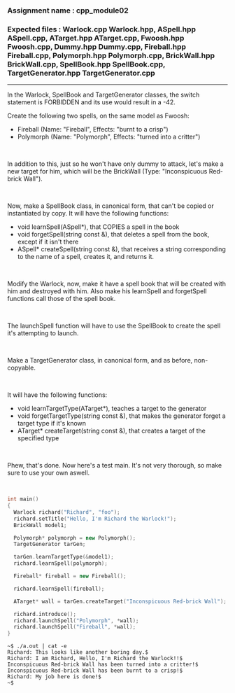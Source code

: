 ### Assignment name  : cpp_module02
### Expected files   : Warlock.cpp Warlock.hpp, ASpell.hpp ASpell.cpp, ATarget.hpp ATarget.cpp, Fwoosh.hpp Fwoosh.cpp, Dummy.hpp Dummy.cpp, Fireball.hpp Fireball.cpp, Polymorph.hpp Polymorph.cpp, BrickWall.hpp BrickWall.cpp, SpellBook.hpp SpellBook.cpp, TargetGenerator.hpp TargetGenerator.cpp
--------------------------------------------------------------------------------

In the Warlock, SpellBook and TargetGenerator classes, the switch statement is
FORBIDDEN and its use would result in a -42.
<br>

Create the following two spells, on the same model as Fwoosh:
* Fireball (Name: "Fireball", Effects: "burnt to a crisp")
* Polymorph (Name: "Polymorph", Effects: "turned into a critter")

<br>

In addition to this, just so he won't have only dummy to attack, let's make a
new target for him, which will be the BrickWall (Type: "Inconspicuous Red-brick Wall").

<br>

Now, make a SpellBook class, in canonical form, that can't be copied or instantiated
by copy. It will have the following functions:
* void learnSpell(ASpell*), that COPIES a spell in the book
* void forgetSpell(string const &), that deletes a spell from the book, except
  if it isn't there
* ASpell* createSpell(string const &), that receives a string corresponding to
  the name of a spell, creates it, and returns it.

<br>

Modify the Warlock, now, make it have a spell book that will be created with
him and destroyed with him. Also make his learnSpell and forgetSpell functions
call those of the spell book.

<br>

The launchSpell function will have to use the SpellBook to create the spell
it's attempting to launch.

<br>

Make a TargetGenerator class, in canonical form, and as before,
non-copyable.

<br>

It will have the following functions:
* void learnTargetType(ATarget*), teaches a target to the generator
* void forgetTargetType(string const &), that makes the generator forget a
  target type if it's known
* ATarget* createTarget(string const &), that creates a target of the
  specified type

<br>

Phew, that's done. Now here's a test main. It's not very thorough, so make sure
to use your own aswell.

<br>

```cpp
int main()
{
  Warlock richard("Richard", "foo");
  richard.setTitle("Hello, I'm Richard the Warlock!");
  BrickWall model1;

  Polymorph* polymorph = new Polymorph();
  TargetGenerator tarGen;

  tarGen.learnTargetType(&model1);
  richard.learnSpell(polymorph);

  Fireball* fireball = new Fireball();

  richard.learnSpell(fireball);

  ATarget* wall = tarGen.createTarget("Inconspicuous Red-brick Wall");

  richard.introduce();
  richard.launchSpell("Polymorph", *wall);
  richard.launchSpell("Fireball", *wall);
}
```

```
~$ ./a.out | cat -e
Richard: This looks like another boring day.$
Richard: I am Richard, Hello, I'm Richard the Warlock!!$
Inconspicuous Red-brick Wall has been turned into a critter!$
Inconspicuous Red-brick Wall has been burnt to a crisp!$
Richard: My job here is done!$
~$
```
